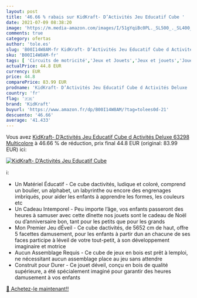 ```yaml
---
layout: post
title: '46.66 % rabais sur KidKraft- D’Activités Jeu Educatif Cube '
date: 2021-07-09 08:38:20
image: 'https://m.media-amazon.com/images/I/51gYqiBc0PL._SL500_._SL400_.jpg'
comments: true
category: ofertas
author: 'tole.es'
slug: 'B00I14W8AM-fr KidKraft- D’Activités Jeu Educatif Cube d Activités Deluxe...'
sku: 'B00I14W8AM-fr'
tags: [ 'Circuits de motricité','Jeux et Jouets','Jeux et jouets','Jouets dactivité et de développement','Jouets déveil et 1er âge','kidkraft', ]
actualPrice: 44.8 EUR
currency: EUR
price: 44.8
comparePrice: 83.99 EUR
prodname: 'KidKraft- D’Activités Jeu Educatif Cube d Activités Deluxe  63298  Multicolore'
country: 'fr'
flag: '🇫🇷'
brand: 'KidKraft'
buyurl: 'https://www.amazon.fr/dp/B00I14W8AM/?tag=tolees0d-21'
descuento: '46.66'
average: '41.433'
---
```


Vous avez [KidKraft- D’Activités Jeu Educatif Cube d Activités Deluxe  63298  Multicolore](https://www.amazon.fr/dp/B00I14W8AM/?tag=tolees0d-21)  à  46.66 % de réduction, prix final  44.8 EUR (original: 83.99 EUR) ici:

[![KidKraft- D’Activités Jeu Educatif Cube ](https://m.media-amazon.com/images/I/51gYqiBc0PL._SL500_._SL400_.jpg)](https://www.amazon.fr/dp/B00I14W8AM/?tag=tolees0d-21)

ℹ️:

- Un Matériel Éducatif - Ce cube dactivités, ludique et coloré, comprend un boulier, un alphabet, un labyrinthe ou encore des engrenages imbriqués, pour aider les enfants à apprendre les formes, les couleurs etc
- Un Cadeau Intemporel - Peu importe l’âge, vos enfants passeront des heures à samuser avec cette dînette nos jouets sont le cadeau de Noël ou d’anniversaire bon, tant pour les petits que pour les grands
- Mon Premier Jeu dÉveil - Ce cube dactivités, de 5652 cm de haut, offre 5 facettes damusement, pour les enfants à partir dun an chacune de ses faces participe à léveil de votre tout-petit, à son développement imaginaire et motrice
- Aucun Assemblage Requis - Ce cube de jeux en bois est prêt à lemploi, ne nécessitant aucun assemblage place au jeu sans attendre
- Construit pour Durer - Ce jouet déveil, conçu en bois de qualité supérieure, a été spécialement imaginé pour garantir des heures damusement à vos enfants

[🛒 Achetez-le maintenant!!](https://www.amazon.fr/dp/B00I14W8AM/?tag=tolees0d-21)
